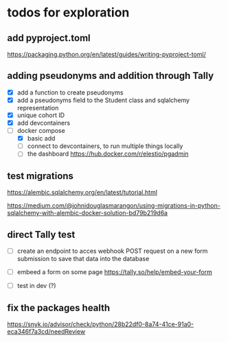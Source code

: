 
# todos for exploration

## add pyproject.toml

<https://packaging.python.org/en/latest/guides/writing-pyproject-toml/>

## adding pseudonyms and addition through Tally

- [x] add a function to create pseudonyms
- [x] add a pseudonyms field to the Student class and sqlalchemy representation
- [x] unique cohort ID
- [x] add devcontainers
- [ ] docker compose
  - [x] basic add
  - [ ] connect to devcontainers, to run multiple things locally
  - [ ]  the dashboard <https://hub.docker.com/r/elestio/pgadmin>

## test migrations

<https://alembic.sqlalchemy.org/en/latest/tutorial.html>

<https://medium.com/@johnidouglasmarangon/using-migrations-in-python-sqlalchemy-with-alembic-docker-solution-bd79b219d6a>

## direct Tally test

- [ ] create an endpoint to acces webhook POST request on a new form submission to save that data into the database

- [ ] embeed a form on some page <https://tally.so/help/embed-your-form>
- [ ] test in dev (?)

## fix the packages health

<https://snyk.io/advisor/check/python/28b22df0-8a74-41ce-91a0-eca346f7a3cd/needReview>
